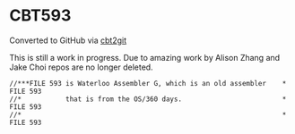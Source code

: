 # CBT593
Converted to GitHub via [cbt2git](https://github.com/wizardofzos/cbt2git)

This is still a work in progress. 
Due to amazing work by Alison Zhang and Jake Choi repos are no longer deleted.

```
//***FILE 593 is Waterloo Assembler G, which is an old assembler    *   FILE 593
//*           that is from the OS/360 days.                         *   FILE 593
//*                                                                 *   FILE 593
```
